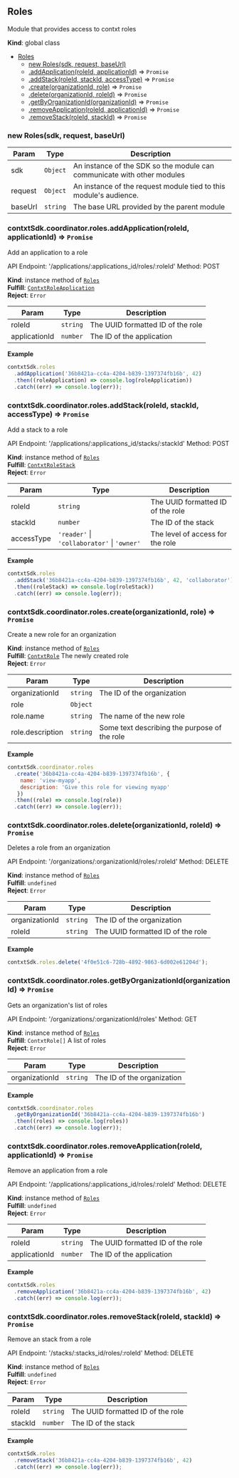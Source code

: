 <a name="Roles"></a>

## Roles
Module that provides access to contxt roles

**Kind**: global class  

* [Roles](#Roles)
    * [new Roles(sdk, request, baseUrl)](#new_Roles_new)
    * [.addApplication(roleId, applicationId)](#Roles+addApplication) ⇒ <code>Promise</code>
    * [.addStack(roleId, stackId, accessType)](#Roles+addStack) ⇒ <code>Promise</code>
    * [.create(organizationId, role)](#Roles+create) ⇒ <code>Promise</code>
    * [.delete(organizationId, roleId)](#Roles+delete) ⇒ <code>Promise</code>
    * [.getByOrganizationId(organizationId)](#Roles+getByOrganizationId) ⇒ <code>Promise</code>
    * [.removeApplication(roleId, applicationId)](#Roles+removeApplication) ⇒ <code>Promise</code>
    * [.removeStack(roleId, stackId)](#Roles+removeStack) ⇒ <code>Promise</code>

<a name="new_Roles_new"></a>

### new Roles(sdk, request, baseUrl)

| Param | Type | Description |
| --- | --- | --- |
| sdk | <code>Object</code> | An instance of the SDK so the module can communicate with other modules |
| request | <code>Object</code> | An instance of the request module tied to this module's audience. |
| baseUrl | <code>string</code> | The base URL provided by the parent module |

<a name="Roles+addApplication"></a>

### contxtSdk.coordinator.roles.addApplication(roleId, applicationId) ⇒ <code>Promise</code>
Add an application to a role

API Endpoint: '/applications/:applications_id/roles/:roleId'
Method: POST

**Kind**: instance method of [<code>Roles</code>](#Roles)  
**Fulfill**: [<code>ContxtRoleApplication</code>](./Typedefs.md#ContxtRoleApplication)  
**Reject**: <code>Error</code>  

| Param | Type | Description |
| --- | --- | --- |
| roleId | <code>string</code> | The UUID formatted ID of the role |
| applicationId | <code>number</code> | The ID of the application |

**Example**  
```js
contxtSdk.roles
  .addApplication('36b8421a-cc4a-4204-b839-1397374fb16b', 42)
  .then((roleApplication) => console.log(roleApplication))
  .catch((err) => console.log(err));
```
<a name="Roles+addStack"></a>

### contxtSdk.coordinator.roles.addStack(roleId, stackId, accessType) ⇒ <code>Promise</code>
Add a stack to a role

API Endpoint: '/applications/:applications_id/stacks/:stackId'
Method: POST

**Kind**: instance method of [<code>Roles</code>](#Roles)  
**Fulfill**: [<code>ContxtRoleStack</code>](./Typedefs.md#ContxtRoleStack)  
**Reject**: <code>Error</code>  

| Param | Type | Description |
| --- | --- | --- |
| roleId | <code>string</code> | The UUID formatted ID of the role |
| stackId | <code>number</code> | The ID of the stack |
| accessType | <code>&#x27;reader&#x27;</code> \| <code>&#x27;collaborator&#x27;</code> \| <code>&#x27;owner&#x27;</code> | The level of access for the role |

**Example**  
```js
contxtSdk.roles
  .addStack('36b8421a-cc4a-4204-b839-1397374fb16b', 42, 'collaborator')
  .then((roleStack) => console.log(roleStack))
  .catch((err) => console.log(err));
```
<a name="Roles+create"></a>

### contxtSdk.coordinator.roles.create(organizationId, role) ⇒ <code>Promise</code>
Create a new role for an organization

**Kind**: instance method of [<code>Roles</code>](#Roles)  
**Fulfill**: [<code>ContxtRole</code>](./Typedefs.md#ContxtRole) The newly created role  
**Reject**: <code>Error</code>  

| Param | Type | Description |
| --- | --- | --- |
| organizationId | <code>string</code> | The ID of the organization |
| role | <code>Object</code> |  |
| role.name | <code>string</code> | The name of the new role |
| role.description | <code>string</code> | Some text describing the purpose of the role |

**Example**  
```js
contxtSdk.coordinator.roles
  .create('36b8421a-cc4a-4204-b839-1397374fb16b', {
    name: 'view-myapp',
    description: 'Give this role for viewing myapp'
   })
  .then((role) => console.log(role))
  .catch((err) => console.log(err));
```
<a name="Roles+delete"></a>

### contxtSdk.coordinator.roles.delete(organizationId, roleId) ⇒ <code>Promise</code>
Deletes a role from an organization

API Endpoint: '/organizations/:organizationId/roles/:roleId'
Method: DELETE

**Kind**: instance method of [<code>Roles</code>](#Roles)  
**Fulfill**: <code>undefined</code>  
**Reject**: <code>Error</code>  

| Param | Type | Description |
| --- | --- | --- |
| organizationId | <code>string</code> | The ID of the organization |
| roleId | <code>string</code> | The UUID formatted ID of the role |

**Example**  
```js
contxtSdk.roles.delete('4f0e51c6-728b-4892-9863-6d002e61204d');
```
<a name="Roles+getByOrganizationId"></a>

### contxtSdk.coordinator.roles.getByOrganizationId(organizationId) ⇒ <code>Promise</code>
Gets an organization's list of roles

API Endpoint: '/organizations/:organizationId/roles'
Method: GET

**Kind**: instance method of [<code>Roles</code>](#Roles)  
**Fulfill**: <code>ContxtRole[]</code> A list of roles  
**Reject**: <code>Error</code>  

| Param | Type | Description |
| --- | --- | --- |
| organizationId | <code>string</code> | The ID of the organization |

**Example**  
```js
contxtSdk.coordinator.roles
  .getByOrganizationId('36b8421a-cc4a-4204-b839-1397374fb16b')
  .then((roles) => console.log(roles))
  .catch((err) => console.log(err));
```
<a name="Roles+removeApplication"></a>

### contxtSdk.coordinator.roles.removeApplication(roleId, applicationId) ⇒ <code>Promise</code>
Remove an application from a role

API Endpoint: '/applications/:applications_id/roles/:roleId'
Method: DELETE

**Kind**: instance method of [<code>Roles</code>](#Roles)  
**Fulfill**: <code>undefined</code>  
**Reject**: <code>Error</code>  

| Param | Type | Description |
| --- | --- | --- |
| roleId | <code>string</code> | The UUID formatted ID of the role |
| applicationId | <code>number</code> | The ID of the application |

**Example**  
```js
contxtSdk.roles
  .removeApplication('36b8421a-cc4a-4204-b839-1397374fb16b', 42)
  .catch((err) => console.log(err));
```
<a name="Roles+removeStack"></a>

### contxtSdk.coordinator.roles.removeStack(roleId, stackId) ⇒ <code>Promise</code>
Remove an stack from a role

API Endpoint: '/stacks/:stacks_id/roles/:roleId'
Method: DELETE

**Kind**: instance method of [<code>Roles</code>](#Roles)  
**Fulfill**: <code>undefined</code>  
**Reject**: <code>Error</code>  

| Param | Type | Description |
| --- | --- | --- |
| roleId | <code>string</code> | The UUID formatted ID of the role |
| stackId | <code>number</code> | The ID of the stack |

**Example**  
```js
contxtSdk.roles
  .removeStack('36b8421a-cc4a-4204-b839-1397374fb16b', 42)
  .catch((err) => console.log(err));
```
